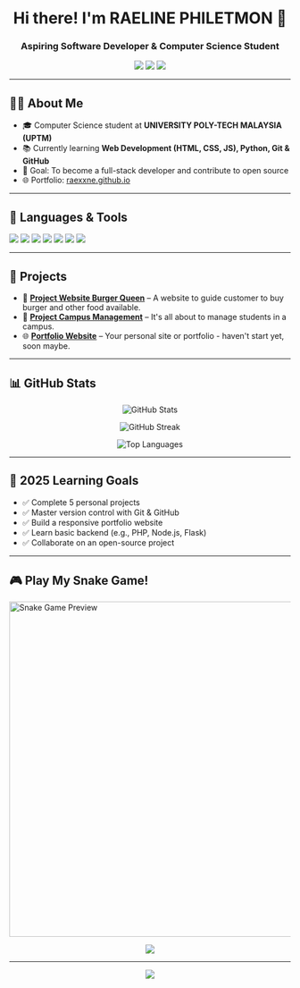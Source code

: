 <!-- README.md -->

<h1 align="center">Hi there! I'm RAELINE PHILETMON 👋</h1>
<h3 align="center">Aspiring Software Developer & Computer Science Student</h3>

<p align="center">
  <a href="mailto:your_email@example.com"><img src="https://img.shields.io/badge/Gmail-D14836?style=for-the-badge&logo=gmail&logoColor=white" /></a>
  <a href="https://linkedin.com/in/yourlinkedin"><img src="https://img.shields.io/badge/LinkedIn-blue?style=for-the-badge&logo=linkedin&logoColor=white" /></a>
  <a href="https://github.com/yourusername"><img src="https://img.shields.io/badge/GitHub-000000?style=for-the-badge&logo=github&logoColor=white" /></a>
</p>

---

## 👨‍🎓 About Me

- 🎓 Computer Science student at **UNIVERSITY POLY-TECH MALAYSIA (UPTM)**
- 📚 Currently learning **Web Development (HTML, CSS, JS), Python, Git & GitHub**
- 🎯 Goal: To become a full-stack developer and contribute to open source
- 🌐 Portfolio: [raexxne.github.io](https://raexxne.github.io)

---

## 🧰 Languages & Tools

<p align="left">
  <img src="https://img.shields.io/badge/HTML5-E34F26?style=flat&logo=html5&logoColor=white" />
  <img src="https://img.shields.io/badge/CSS3-1572B6?style=flat&logo=css3&logoColor=white" />
  <img src="https://img.shields.io/badge/JavaScript-F7DF1E?style=flat&logo=javascript&logoColor=black" />
  <img src="https://img.shields.io/badge/Python-3776AB?style=flat&logo=python&logoColor=white" />
  <img src="https://img.shields.io/badge/Git-F05032?style=flat&logo=git&logoColor=white" />
  <img src="https://img.shields.io/badge/GitHub-181717?style=flat&logo=github&logoColor=white" />
  <img src="https://img.shields.io/badge/VS Code-007ACC?style=flat&logo=visual-studio-code&logoColor=white" />
</p>

---

## 📌 Projects

- 🔗 [**Project Website Burger Queen**](https://github.com/yourusername/project1) – A website to guide customer to buy burger and other food available.
- 🔗 [**Project Campus Management**](https://github.com/yourusername/project2) – It's all about to manage students in a campus.
- 🌐 [**Portfolio Website**](https://yourusername.github.io) – Your personal site or portfolio - haven't start yet, soon maybe.

---

## 📊 GitHub Stats

<p align="center">
  <img src="https://github-readme-stats.vercel.app/api?username=raexxne&show_icons=true&theme=tokyonight" alt="GitHub Stats" />
</p>
<p align="center">
  <img src="https://github-readme-streak-stats.herokuapp.com?user=yourusername&theme=tokyonight" alt="GitHub Streak" />
</p>
<p align="center">
  <img src="https://github-readme-stats.vercel.app/api/top-langs/?username=yourusername&layout=compact&theme=tokyonight" alt="Top Languages" />
</p>

---

## 🎯 2025 Learning Goals

- ✅ Complete 5 personal projects
- ✅ Master version control with Git & GitHub
- ✅ Build a responsive portfolio website
- ✅ Learn basic backend (e.g., PHP, Node.js, Flask)
- ✅ Collaborate on an open-source project

---

## 🎮 Play My Snake Game!

<a href="https://yourusername.github.io/snake-game/" target="_blank">
  <img src="https://raw.githubusercontent.com/yourusername/snake-game/main/preview.gif" alt="Snake Game Preview" width="600"/>
</a>

<p align="center">
  <a href="https://yourusername.github.io/snake-game/" target="_blank">
    <img src="https://img.shields.io/badge/Click%20to%20Play-Snake%20Game-green?style=for-the-badge&logo=github" />
  </a>
</p>

---

<p align="center">
  <img src="https://visitor-badge.laobi.icu/badge?page_id=yourusername" />
</p>
